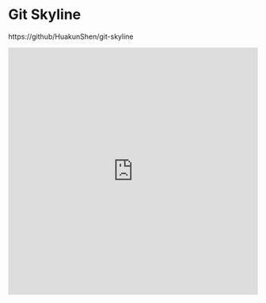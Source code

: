 # Git Skyline

https://github/HuakunShen/git-skyline

<div class="h-[20em]">
    <iframe
        src="https://git-skyline.huakun.tech/contribution/github/huakunshen/embed?enableZoom=false&autoRotate=false"
        width="100%"
        height="500"
        frameborder="0"
    ></iframe>
</div>
